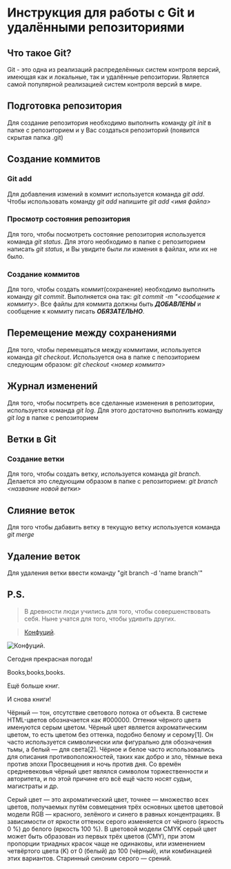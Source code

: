 # Инструкция для работы с Git и удалёнными репозиториями

## Что такое Git?
Git - это одна из реализаций распределённых систем контроля версий, имеющая как и локальные, так и удалённые репозитории. Является самой популярной реализацией систем контроля версий в мире.
## Подготовка репозитория
Для создание репозитория необходимо выполнить команду *git init*  в папке с репозиторием и у Вас создаться репозиторий (появится скрытая папка .git)

## Создание коммитов

### Git add
Для добавления измений в коммит используется команда *git add*. Чтобы использовать команду *git add* напишите *git add <имя файла>*

### Просмотр состояния репозитория
Для того, чтобы посмотреть состояние репозитория используется команда *git status*. Для этого необходимо в папке с репозиторием написать *git status*, и Вы увидите были ли измения в файлах, или их не было.

### Создание коммитов
Для того, чтобы создать коммит(сохранение) необходимо выполнить команду *git commit*. Выполняется она так: *git commit -m "<сообщение к коммиту>*. Все файлы для коммита должны быть ***ДОБАВЛЕНЫ*** и сообщение к коммиту писать ***ОБЯЗАТЕЛЬНО***.

## Перемещение между сохранениями
Для того, чтобы перемещаться между коммитами, используется команда *git checkout*. Используется она в папке с пепозиторием следующим образом: *git checkout <номер коммита>*

## Журнал изменений
Для того, чтобы посмтреть все сделанные изменения в репозитории, используется команда *git log*. Для этого достаточно выполнить команду *git log* в папке с репозиторием

## Ветки в Git

### Создание ветки

Для того, чтобы создать ветку, используется команда *git branch*. Делается это следующим образом в папке с репозиторием: *git branch <название новой ветки>*

## Слияние веток

Для того чтобы дабавить ветку в текущую ветку используется команда *git merge <name branch>*

## Удаление веток
Для удаления ветки ввести команду "git branch -d 'name branch'"

## P.S.

> В древности люди учились для того, чтобы совершенствовать себя. Ныне учатся для того, чтобы удивить других. 

> [Конфуций](https://ru.wikipedia.org/wiki/Конфуций).

![Конфуций](Confucius.j).

Сегодня прекрасная погода!

Books,books,books.

Ещё больше книг.

И снова книги!


Чёрный — тон, отсутствие светового потока от объекта. В системе HTML-цветов обозначается как #000000. Оттенки чёрного цвета именуются серым цветом. Чёрный цвет является ахроматическим цветом, то есть цветом без оттенка, подобно белому и серому[1]. Он часто используется символически или фигурально для обозначения тьмы, а белый — для света[2]. Чёрное и белое часто использовались для описания противоположностей, таких как добро и зло, тёмные века против эпохи Просвещения и ночь против дня. Со времён средневековья чёрный цвет являлся символом торжественности и авторитета, и по этой причине его всё ещё часто носят судьи, магистраты и др.

Серый цвет — это ахроматический цвет, точнее — множество всех цветов, получаемых путём совмещения трёх основных цветов цветовой модели RGB — красного, зелёного и синего в равных концентрациях. В зависимости от яркости оттенок серого изменяется от чёрного (яркость 0 %) до белого (яркость 100 %). В цветовой модели CMYK серый цвет может быть образован из первых трёх цветов (CMY), при этом пропорции триадных красок чаще не одинаковы, или изменением четвёртого цвета (K) от 0 (белый) до 100 (чёрный), или комбинацией этих вариантов. Старинный синоним серого — срений.
